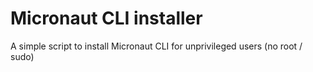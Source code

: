 # Micronaut CLI installer

A simple script to install Micronaut CLI for unprivileged users (no root / sudo)
